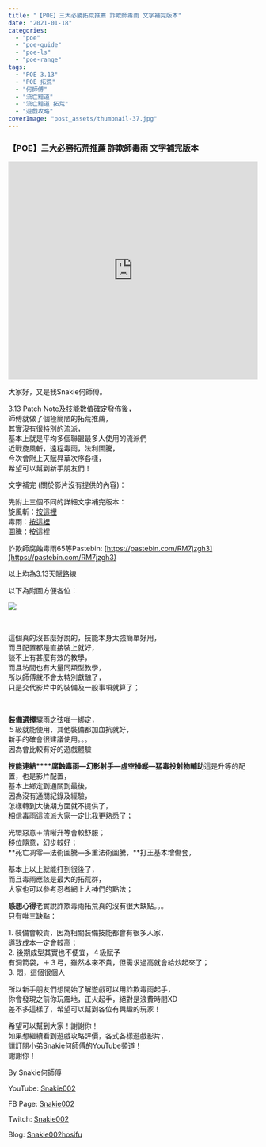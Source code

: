```yaml
---
title: "【POE】三大必勝拓荒推薦 詐欺師毒雨 文字補完版本"
date: "2021-01-18"
categories: 
  - "poe"
  - "poe-guide"
  - "poe-ls"
  - "poe-range"
tags: 
  - "POE 3.13"
  - "POE 拓荒"
  - "何師傅"
  - "流亡黯道"
  - "流亡黯道 拓荒"
  - "遊戲攻略"
coverImage: "post_assets/thumbnail-37.jpg"
---
```


### 【POE】三大必勝拓荒推薦 詐欺師毒雨 文字補完版本

<iframe width="100%" height="440"src="https://www.youtube.com/embed/7Cde0N9e2Ho"
  title="YouTube video player" frameborder="0" allow="accelerometer; autoplay;
  clipboard-write; encrypted-media; gyroscope; picture-in-picture; web-share"
  referrerpolicy="strict-origin-when-cross-origin" allowfullscreen></iframe>
  
大家好，又是我Snakie何師傅。  

  
3.13 Patch Note及技能數值確定發佈後，  
師傅就做了個極簡陋的拓荒推薦，  
其實沒有很特別的流派，  
基本上就是平均多個聯盟最多人使用的流派們  
近戰旋風斬，遠程毒雨，法利圖騰，  
今次會附上天賦昇華次序各樣，  
希望可以幫到新手朋友們！  

  
文字補完 (關於影片沒有提供的內容)：  

  
先附上三個不同的詳細文字補完版本：  
旋風斬：[按這裡](https://snakie002hosifu.blog/016-1)  
毒雨：[按這裡](https://snakie002hosifu.blog/016-2/)  
圖騰：[按這裡](https://snakie002hosifu.blog/016-3/)  

  
詐欺師腐蝕毒雨65等Pastebin: [https://pastebin.com/RM7jzgh3](https://pastebin.com/RM7jzgh3)  

  
以上均為3.13天賦路線  

  
以下為附圖方便各位：  

  
![](post_assets/trickster-1024x936.jpg)  

  
   

  
這個真的沒甚麼好說的，技能本身太強簡單好用，  
而且配置都是直接裝上就好，  
談不上有甚麼有效的教學，  
而且坊間也有大量同類型教學，  
所以師傅就不會太特別獻醜了，  
只是交代影片中的裝備及一般事項就算了；  

  
   

  
**裝備選擇**驟雨之弦唯一綁定，  
５級就能使用，其他裝備都加血抗就好，  
新手的確會很建議使用。。。  
因為會比較有好的遊戲體驗  

  
**技能連結****腐蝕毒雨—幻影射手—虛空操縱—猛毒投射物輔助**這是升等的配置，也是影片配置，  
基本上鄉定到通關到最後，  
因為沒有通關紀錄及經驗，  
怎樣轉到大後期方面就不提供了，  
相信毒雨這流派大家一定比我更熟悉了；  

  
光環惡意＋清晰升等會較舒服；  
移位隨意，幻步較好；  
**死亡凋零—法術圖騰—多重法術圖騰，**打王基本增傷套，  

  
基本上以上就能打到很後了，  
而且毒雨應該是最大的拓荒群，  
大家也可以參考忍者網上大神們的點法；  

  
**感想心得**老實說詐欺毒雨拓荒真的沒有很大缺點。。。  
只有唯三缺點：  

  
1\. 裝備會較貴，因為相關裝備技能都會有很多人家，  
導致成本一定會較高；  
2\. 後期成型其實也不便宜，４級賦予  
有洞箭袋，＋３弓，雖然本來不貴，但需求過高就會給炒起來了；  
3\. 悶，這個很個人  

  
所以新手朋友們想開始了解遊戲可以用詐欺毒雨起手，  
你會發現之前你玩震地，正火起手，絕對是浪費時間XD  
差不多這樣了，希望可以幫到各位有興趣的玩家！  

  
希望可以幫到大家！謝謝你！  
如果想繼續看到遊戲攻略評價，各式各樣遊戲影片，  
請訂閱小弟Snakie何師傅的YouTube頻道！  
謝謝你！  

  
By Snakie何師傅  

  
YouTube: [Snakie002](https://www.youtube.com/c/Snakie002/)  

  
FB Page: [Snakie002](https://www.facebook.com/Snakie002/)  

  
Twitch: [Snakie002](https://www.twitch.tv/snakie002/)  

  
Blog: [Snakie002hosifu](https://snakie002hosifu.blog/)
